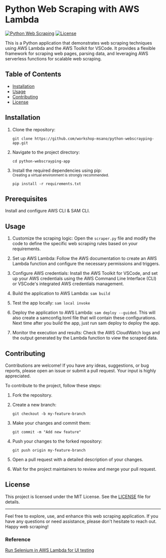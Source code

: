 # Python Web Scraping with AWS Lambda

[![Python Web Scraping](https://img.shields.io/badge/Python-Web%20Scraping-blue?style=flat-square)](https://github.com/workshop-msano/python-webscrayping-app)
[![License](https://img.shields.io/github/license/workshop-msano/python-webscrayping-app?style=flat-square)](LICENSE)

This is a Python application that demonstrates web scraping techniques using AWS Lambda and the AWS Toolkit for VSCode. It provides a flexible framework for scraping web pages, parsing data, and leveraging AWS serverless functions for scalable web scraping.

## Table of Contents

- [Installation](#installation)
- [Usage](#usage)
- [Contributing](#contributing)
- [License](#license)

## Installation

1. Clone the repository:

   ```shell
   git clone https://github.com/workshop-msano/python-webscrayping-app.git
   ```

2. Navigate to the project directory:

   ```shell
   cd python-webscrayping-app
   ```

3. Install the required dependencies using pip:
   <br/><sub>Creating a virtual environment is strongly recommended.</sub>


   ```shell
   pip install -r requirements.txt
   ```

## Prerequisites

Install and configure AWS CLI & SAM CLI.

## Usage

1. Customize the scraping logic: Open the `scraper.py` file and modify the code to define the specific web scraping rules based on your requirements.

2. Set up AWS Lambda: Follow the AWS documentation to create an AWS Lambda function and configure the necessary permissions and triggers.

3. Configure AWS credentials: Install the AWS Toolkit for VSCode, and set up your AWS credentials using the AWS Command Line Interface (CLI) or VSCode's integrated AWS credentials management.

4. Build the application to AWS Lambda: `sam build`
   
5. Test the app locally: `sam local invoke`

7. Deploy the application to AWS Lambda: `sam deploy --guided`.
   This will also create a samconfig.toml file that will contain these configurations.
   Next time after you build the app, just run sam deploy to deploy the app.

8. Monitor the execution and results: Check the AWS CloudWatch logs and the output generated by the Lambda function to view the scraped data.

## Contributing

Contributions are welcome! If you have any ideas, suggestions, or bug reports, please open an issue or submit a pull request. Your input is highly appreciated.

To contribute to the project, follow these steps:

1. Fork the repository.

2. Create a new branch:

   ```shell
   git checkout -b my-feature-branch
   ```

3. Make your changes and commit them:

   ```shell
   git commit -m "Add new feature"
   ```

4. Push your changes to the forked repository:

   ```shell
   git push origin my-feature-branch
   ```

5. Open a pull request with a detailed description of your changes.

6. Wait for the project maintainers to review and merge your pull request.

## License

This project is licensed under the MIT License. See the [LICENSE](LICENSE) file for details.

---

Feel free to explore, use, and enhance this web scraping application. If you have any questions or need assistance, please don't hesitate to reach out. Happy web scraping!

### Reference 
[Run Selenium in AWS Lambda for UI testing](https://cloudbytes.dev/snippets/run-selenium-in-aws-lambda-for-ui-testing)

